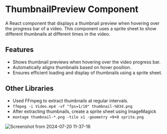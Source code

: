 # ThumbnailPreview Component

A React component that displays a thumbnail preview when hovering over the progress bar of a video. This component uses a sprite sheet to show different thumbnails at different times in the video.

## Features

- Shows thumbnail previews when hovering over the video progress bar.
- Automatically aligns thumbnails based on hover position.
- Ensures efficient loading and display of thumbnails using a sprite sheet.

## Other Libraries
- Used FFmpeg to extract thumbnails at regular intervals.
-  ```ffmpeg -i Video.mp4 -vf "fps=1/10" thumbnail-%03d.png```
- After extracting thumbnails, create a sprite sheet using ImageMagick
-  ```montage thumbnail-*.png -tile x1 -geometry +0+0 sprite.png```

  
![Screenshot from 2024-07-20 11-37-16](https://github.com/user-attachments/assets/34e8f1a9-830c-4614-92b8-9d3f3119be6b)




